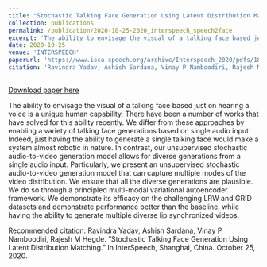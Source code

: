 ```yaml
---
title: "Stochastic Talking Face Generation Using Latent Distribution Matching"
collection: publications
permalink: /publication/2020-10-25-2020_interspeech_speech2face
excerpt: 'The ability to envisage the visual of a talking face based just on hearing a voice is a unique human capability. There have been a number of works that have solved for this ability recently. We differ from these approaches by enabling a variety of talking face generations based on single audio input. Indeed, just having the ability to generate a single talking face would make a system almost robotic in nature. In contrast, our unsupervised stochastic audio-to-video generation model allows for diverse generations from a single audio input. Particularly, we present an unsupervised stochastic audio-to-video generation model that can capture multiple modes of the video distribution. We ensure that all the diverse generations are plausible. We do so through a principled multi-modal variational autoencoder framework. We demonstrate its efficacy on the challenging LRW and GRID datasets and demonstrate performance better than the baseline, while having the ability to generate multiple diverse lip synchronized videos.'
date: 2020-10-25
venue: 'INTERSPEECH'
paperurl: 'https://www.isca-speech.org/archive/Interspeech_2020/pdfs/1823.pdf'
citation: 'Ravindra Yadav, Ashish Sardana, Vinay P Namboodiri, Rajesh M Hegde. ”Stochastic Talking Face Generation Using Latent Distribution Matching.” In InterSpeech, Shanghai, China. October 25, 2020.'
---
```


<a href='https://www.isca-speech.org/archive/Interspeech_2020/pdfs/1823.pdf'>Download paper here</a>

The ability to envisage the visual of a talking face based just on hearing a voice is a unique human capability. There have been a number of works that have solved for this ability recently. We differ from these approaches by enabling a variety of talking face generations based on single audio input. Indeed, just having the ability to generate a single talking face would make a system almost robotic in nature. In contrast, our unsupervised stochastic audio-to-video generation model allows for diverse generations from a single audio input. Particularly, we present an unsupervised stochastic audio-to-video generation model that can capture multiple modes of the video distribution. We ensure that all the diverse generations are plausible. We do so through a principled multi-modal variational autoencoder framework. We demonstrate its efficacy on the challenging LRW and GRID datasets and demonstrate performance better than the baseline, while having the ability to generate multiple diverse lip synchronized videos.

Recommended citation: Ravindra Yadav, Ashish Sardana, Vinay P Namboodiri, Rajesh M Hegde. ”Stochastic Talking Face Generation Using Latent Distribution Matching.” In InterSpeech, Shanghai, China. October 25, 2020.